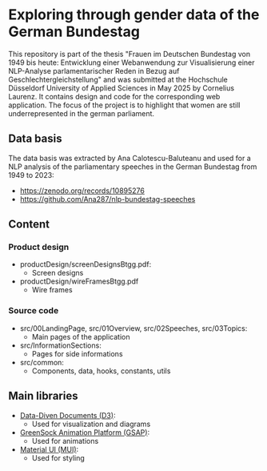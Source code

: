 # Exploring through gender data of the German Bundestag

This repository is part of the thesis "Frauen im Deutschen Bundestag von 1949 bis heute: Entwicklung einer Webanwendung zur Visualisierung einer NLP-Analyse parlamentarischer Reden in Bezug auf Geschlechtergleichstellung" and was submitted at the Hochschule Düsseldorf University of Applied Sciences in May 2025 by Cornelius Laurenz. It contains design and code for the corresponding web application. The focus of the project is to highlight that women are still underrepresented in the german parliament.

## Data basis

The data basis was extracted by Ana Calotescu-Baluteanu and used for a NLP analysis of the parliamentary speeches in the German Bundestag from 1949 to 2023:

- https://zenodo.org/records/10895276
- https://github.com/Ana287/nlp-bundestag-speeches

## Content

### Product design

- productDesign/screenDesignsBtgg.pdf:
  - Screen designs
- productDesign/wireFramesBtgg.pdf
  - Wire frames

### Source code

- src/00LandingPage, src/01Overview, src/02Speeches, src/03Topics:
  - Main pages of the application
- src/InformationSections:
  - Pages for side informations
- src/common:
  - Components, data, hooks, constants, utils

## Main libraries

- [Data-Diven Documents (D3)](https://github.com/d3/d3):
  - Used for visualization and diagrams
- [GreenSock Animation Platform (GSAP)](https://github.com/greensock/GSAP):
  - Used for animations
- [Material UI (MUI)](https://github.com/mui/material-ui):
  - Used for styling

